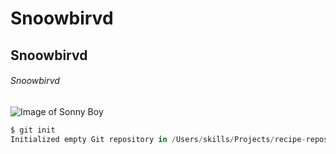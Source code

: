 #  Snoowbirvd
## Snoowbirvd
###### Snoowbirvd

![Image of Sonny Boy](https://i.postimg.cc/dV2PfJ9X/8416954.png)

``` Python
$ git init
Initialized empty Git repository in /Users/skills/Projects/recipe-repository/.git/
```
